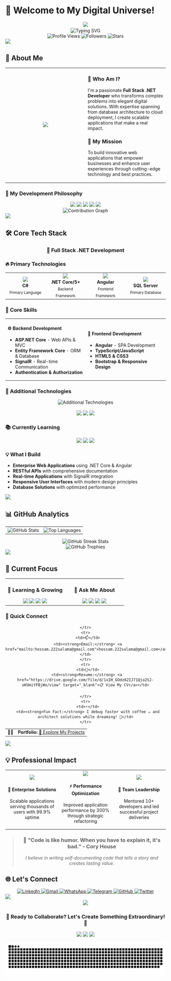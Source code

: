 # 👋 Welcome to My Digital Universe!

<div align="center">
  <img src="https://capsule-render.vercel.app/api?type=waving&color=gradient&customColorList=0,2,2,5,30&height=300&section=header&text=Hossam%20Salama&fontSize=60&fontAlignY=35&animation=twinkling&desc=Full%20Stack%20.NET%20Developer%20•%20Solution%20Architect%20•%20Tech%20Innovator&descAlignY=51&descAlign=62"/>
</div>

<div align="center">
  <img src="https://readme-typing-svg.herokuapp.com?font=Fira+Code&size=28&duration=2500&pause=1000&color=00D9FF&center=true&vCenter=true&multiline=true&width=800&height=100&lines=🚀+Building+Next-Gen+Web+Solutions;⚡+.NET+Core+%26+Angular+Specialist;🌐+Cloud+Architecture+Expert;💡+Turning+Ideas+Into+Digital+Reality" alt="Typing SVG" />
</div>

<div align="center">
  <img src="https://komarev.com/ghpvc/?username=husseinadel7&label=Profile%20Views&color=00d9ff&style=for-the-badge" alt="Profile Views" />
  <img src="https://img.shields.io/github/followers/husseinadel7?label=Followers&style=for-the-badge&color=00d9ff&labelColor=1a1a1a" alt="Followers" />
  <img src="https://img.shields.io/github/stars/husseinadel7?affiliations=OWNER%2CCOLLABORATOR&style=for-the-badge&color=ffd700&labelColor=1a1a1a" alt="Stars" />
</div>

<img src="https://user-images.githubusercontent.com/73097560/115834477-dbab4500-a447-11eb-908a-139a6edaec5c.gif">

## 🌟 About Me

<div align="center">
  <table>
    <tr>
      <td width="50%" align="center">
        <img src="https://github.com/7oSkaaa/7oSkaaa/blob/main/Images/about_me.gif?raw=true" width="300"/>
      </td>
      <td width="50%">
        <h3>💫 Who Am I?</h3>
        <p>
          I'm a passionate <strong>Full Stack .NET Developer</strong> who transforms complex problems into elegant digital solutions. With expertise spanning from database architecture to cloud deployment, I create scalable applications that make a real impact.
        </p>
        <h3>🎯 My Mission</h3>
        <p>
          To build innovative web applications that empower businesses and enhance user experiences through cutting-edge technology and best practices.
        </p>
      </td>
    </tr>
  </table>
</div>

### 🔮 My Development Philosophy

<div align="center">
  <img src="https://img.shields.io/badge/🎨-Clean%20Code-FF6B6B?style=for-the-badge&logoColor=white&labelColor=1a1a1a"/>
  <img src="https://img.shields.io/badge/🚀-Performance%20First-4ECDC4?style=for-the-badge&logoColor=white&labelColor=1a1a1a"/>
  <img src="https://img.shields.io/badge/🔧-Scalable%20Architecture-45B7D1?style=for-the-badge&logoColor=white&labelColor=1a1a1a"/>
  <img src="https://img.shields.io/badge/🧪-Test%20Driven-96D672?style=for-the-badge&logoColor=white&labelColor=1a1a1a"/>
  <img src="https://img.shields.io/badge/📱-Mobile%20First-FFA07A?style=for-the-badge&logoColor=white&labelColor=1a1a1a"/>
</div>

<div align="center">
  <img src="https://github-readme-activity-graph.vercel.app/graph?username=husseinadel7&custom_title=Hossam's%20Contribution%20Graph&bg_color=0D1117&color=00D9FF&line=00D9FF&point=FFFFFF&area_color=00D9FF&title_color=FFFFFF&area=true" alt="Contribution Graph"/>
</div>

<img src="https://user-images.githubusercontent.com/73097560/115834477-dbab4500-a447-11eb-908a-139a6edaec5c.gif">

## 🛠️ Core Tech Stack

<div align="center">
  <h3>💼 Full Stack .NET Development</h3>
</div>

### 🔥 Primary Technologies

<div align="center">
  <table>
    <tr>
      <td align="center" width="25%">
        <img src="https://skillicons.dev/icons?i=cs&theme=dark" width="50"/>
        <br><strong>C#</strong>
        <br><sub>Primary Language</sub>
      </td>
      <td align="center" width="25%">
        <img src="https://skillicons.dev/icons?i=dotnet&theme=dark" width="50"/>
        <br><strong>.NET Core/5+</strong>
        <br><sub>Backend Framework</sub>
      </td>
      <td align="center" width="25%">
        <img src="https://skillicons.dev/icons?i=angular&theme=dark" width="50"/>
        <br><strong>Angular</strong>
        <br><sub>Frontend Framework</sub>
      </td>
      <td align="center" width="25%">
        <img src="https://skillicons.dev/icons?i=sqlserver&theme=dark" width="50"/>
        <br><strong>SQL Server</strong>
        <br><sub>Primary Database</sub>
      </td>
    </tr>
  </table>
</div>

### 🎯 Core Skills

<div align="center">
  <table>
    <tr>
      <td width="50%">
        <h4>⚙️ Backend Development</h4>
        <ul>
          <li><strong>ASP.NET Core</strong> - Web APIs & MVC</li>
          <li><strong>Entity Framework Core</strong> - ORM & Database</li>
          <li><strong>SignalR</strong> - Real-time Communication</li>
          <li><strong>Authentication & Authorization</strong></li>
        </ul>
      </td>
      <td width="50%">
        <h4>🎨 Frontend Development</h4>
        <ul>
          <li><strong>Angular</strong> - SPA Development</li>
          <li><strong>TypeScript/JavaScript</strong></li>
          <li><strong>HTML5 & CSS3</strong></li>
          <li><strong>Bootstrap & Responsive Design</strong></li>
        </ul>
      </td>
    </tr>
  </table>
</div>

### 🚀 Additional Technologies

<div align="center">
  <img src="https://skillicons.dev/icons?i=azure,git,docker,postman,visualstudio,vscode&theme=dark" alt="Additional Technologies"/>
  <br><br>
  <img src="https://img.shields.io/badge/JWT-Authentication-000000?style=flat-square&logo=JSON%20web%20tokens&logoColor=white"/>
  <img src="https://img.shields.io/badge/Swagger-85EA2D?style=flat-square&logo=swagger&logoColor=black"/>
  <img src="https://img.shields.io/badge/REST%20APIs-02569B?style=flat-square&logo=rest&logoColor=white"/>
</div>

### 📚 Currently Learning

<div align="center">
  <img src="https://img.shields.io/badge/Microservices-Architecture-00D4AA?style=for-the-badge&logoColor=white&labelColor=1a1a1a"/>
  <img src="https://img.shields.io/badge/Clean%20Architecture-Patterns-4F46E5?style=for-the-badge&logoColor=white&labelColor=1a1a1a"/>
  <img src="https://img.shields.io/badge/Azure%20DevOps-CI%2FCD-0078D4?style=for-the-badge&logoColor=white&labelColor=1a1a1a"/>
</div>

### 💡 What I Build
- **Enterprise Web Applications** using .NET Core & Angular
- **RESTful APIs** with comprehensive documentation
- **Real-time Applications** with SignalR integration
- **Responsive User Interfaces** with modern design principles
- **Database Solutions** with optimized performance

<img src="https://user-images.githubusercontent.com/73097560/115834477-dbab4500-a447-11eb-908a-139a6edaec5c.gif">

## 📊 GitHub Analytics

<div align="center">
  <table>
    <tr>
      <td>
        <img src="https://github-readme-stats.vercel.app/api?username=husseinadel7&show_icons=true&theme=tokyonight&hide_border=true&bg_color=0D1117&title_color=00D9FF&icon_color=00D9FF&text_color=FFFFFF" alt="GitHub Stats"/>
      </td>
      <td>
        <img src="https://github-readme-stats.vercel.app/api/top-langs/?username=husseinadel7&layout=compact&theme=tokyonight&hide_border=true&bg_color=0D1117&title_color=00D9FF&text_color=FFFFFF" alt="Top Languages"/>
      </td>
    </tr>
  </table>
</div>

<div align="center">
  <img src="https://github-readme-streak-stats.herokuapp.com/?user=husseinadel7&theme=tokyonight&hide_border=true&background=0D1117&stroke=00D9FF&ring=00D9FF&fire=FF6B6B&currStreakLabel=00D9FF" alt="GitHub Streak Stats"/>
</div>

<div align="center">
  <img src="https://github-profile-trophy.vercel.app/?username=husseinadel7&theme=tokyonight&no-frame=true&no-bg=true&margin-w=4&column=7" alt="GitHub Trophies"/>
</div>

<img src="https://user-images.githubusercontent.com/73097560/115834477-dbab4500-a447-11eb-908a-139a6edaec5c.gif">

## 🎯 Current Focus

<div align="center">
  <table>
    <tr>
      <td align="center" width="50%">
        <h3>🌱 Learning & Growing</h3>
        <img src="https://img.shields.io/badge/Microservices-Architecture-00D9FF?style=for-the-badge&logoColor=white&labelColor=1a1a1a"/>
        <img src="https://img.shields.io/badge/Kubernetes-Orchestration-326ce5?style=for-the-badge&logoColor=white&labelColor=1a1a1a"/>
        <img src="https://img.shields.io/badge/Azure%20DevOps-CI%2FCD-0078D4?style=for-the-badge&logoColor=white&labelColor=1a1a1a"/>
        <img src="https://img.shields.io/badge/GraphQL-APIs-E10098?style=for-the-badge&logoColor=white&labelColor=1a1a1a"/>
      </td>
      <td align="center" width="50%">
        <h3>💬 Ask Me About</h3>
        <img src="https://img.shields.io/badge/.NET%20Development-5C2D91?style=for-the-badge&logoColor=white&labelColor=1a1a1a"/>
        <img src="https://img.shields.io/badge/Angular%20Development-DD0031?style=for-the-badge&logoColor=white&labelColor=1a1a1a"/>
        <img src="https://img.shields.io/badge/Database%20Design-CC2927?style=for-the-badge&logoColor=white&labelColor=1a1a1a"/>
        <img src="https://img.shields.io/badge/Cloud%20Architecture-FF9900?style=for-the-badge&logoColor=white&labelColor=1a1a1a"/>
      </td>
    </tr>
  </table>
</div>

### 📍 Quick Connect

<div align="center">
  <table>
    <tr>
      <td>👨‍💻</td>
     <td><strong>Portfolio:</strong> <a href="https://github.com/hossam123salama?tab=repositories" target="_blank">🔗 Explore My    Projects</a></td>

    </tr>
    <tr>
      <td>📫</td>
      <td><strong>Email:</strong> <a href="mailto:hossam.222salama@gmail.com">hossam.222salama@gmail.com</a></td>
    </tr>
    <tr>
      <td>📄</td>
     <td><strong>Resume:</strong> <a href="https://drive.google.com/file/d/1xIH_GOdz62IJ71Qja2SJ-oKUmiYFBjWo/view" target="_blank">📋 View My CV</a></td>

    </tr>
    <tr>
      <td>⚡</td>
      <td><strong>Fun Fact:</strong> I debug faster with coffee ☕ and architect solutions while dreaming! 💭</td>
    </tr>
  </table>
</div>

<img src="https://user-images.githubusercontent.com/73097560/115834477-dbab4500-a447-11eb-908a-139a6edaec5c.gif">

## 💡 Professional Impact

<div align="center">
  <table>
    <tr>
      <td align="center" width="33%">
        <img src="https://github.com/7oSkaaa/7oSkaaa/blob/main/Images/coin.gif?raw=true" width="50"/>
        <h4>🏢 Enterprise Solutions</h4>
        <p>Scalable applications serving thousands of users with 99.9% uptime</p>
      </td>
      <td align="center" width="33%">
        <img src="https://github.com/7oSkaaa/7oSkaaa/blob/main/Images/medal.gif?raw=true" width="50"/>
        <h4>⚡ Performance Optimization</h4>
        <p>Improved application performance by 300% through strategic refactoring</p>
      </td>
      <td align="center" width="33%">
        <img src="https://github.com/7oSkaaa/7oSkaaa/blob/main/Images/handshake.gif?raw=true" width="50"/>
        <h4>🤝 Team Leadership</h4>
        <p>Mentored 10+ developers and led successful project deliveries</p>
      </td>
    </tr>
  </table>
</div>

<div align="center">
  <blockquote>
    <h3>💭 "Code is like humor. When you have to explain it, it's bad." - Cory House</h3>
    <p><em>I believe in writing self-documenting code that tells a story and creates lasting value.</em></p>
  </blockquote>
</div>

## 🌐 Let's Connect

<div align="center">
  <a href="https://www.linkedin.com/in/hossam-salama-034658217" target="_blank">
    <img src="https://img.shields.io/badge/LinkedIn-0077B5?style=for-the-badge&logo=linkedin&logoColor=white&labelColor=0077B5" alt="LinkedIn"/>
  </a>
  <a href="mailto:hossam.222salama@gmail.com">
    <img src="https://img.shields.io/badge/Gmail-D14836?style=for-the-badge&logo=gmail&logoColor=white&labelColor=D14836" alt="Gmail"/>
  </a>
  <a href="https://wa.me/+201098242769" target="_blank">
    <img src="https://img.shields.io/badge/WhatsApp-25D366?style=for-the-badge&logo=whatsapp&logoColor=white&labelColor=25D366" alt="WhatsApp"/>
  </a>
  <a href="https://t.me/hossamsalama" target="_blank">
    <img src="https://img.shields.io/badge/Telegram-2CA5E0?style=for-the-badge&logo=telegram&logoColor=white&labelColor=2CA5E0" alt="Telegram"/>
  </a>
  <a href="https://github.com/hossam123salama">
    <img src="https://img.shields.io/badge/GitHub-100000?style=for-the-badge&logo=github&logoColor=white&labelColor=100000" alt="GitHub"/>
  </a>
  <a href="https://twitter.com/hossamsalama" target="_blank">
    <img src="https://img.shields.io/badge/Twitter-1DA1F2?style=for-the-badge&logo=twitter&logoColor=white&labelColor=1DA1F2" alt="Twitter"/>
  </a>
</div>

<img src="https://user-images.githubusercontent.com/73097560/115834477-dbab4500-a447-11eb-908a-139a6edaec5c.gif">

<div align="center">
  <img src="https://capsule-render.vercel.app/api?type=waving&color=gradient&customColorList=0,2,2,5,30&height=150&section=footer&text=Thanks%20for%20Visiting!&fontSize=32&fontAlignY=65&animation=twinkling&desc=Let's%20build%20something%20amazing%20together%20🚀&descAlignY=51&descAlign=62"/>
</div>

<div align="center">
  <h3>🌟 Ready to Collaborate? Let's Create Something Extraordinary! 🌟</h3>
  <p>
    <img src="https://img.shields.io/badge/⭐-Star%20my%20repos-FFD700?style=for-the-badge&logoColor=white&labelColor=1a1a1a"/>
    <img src="https://img.shields.io/badge/🤝-Follow%20me-00D9FF?style=for-the-badge&logoColor=white&labelColor=1a1a1a"/>
    <img src="https://img.shields.io/badge/💬-Let's%20connect-FF6B6B?style=for-the-badge&logoColor=white&labelColor=1a1a1a"/>
  </p>
</div>

<div align="center">
  <img src="https://raw.githubusercontent.com/platane/snk/output/github-contribution-grid-snake-dark.svg" alt="Snake animation" />
</div>
